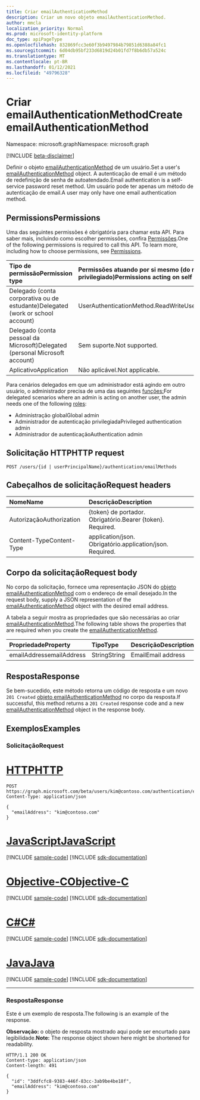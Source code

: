 ```yaml
---
title: Criar emailAuthenticationMethod
description: Criar um novo objeto emailAuthenticationMethod.
author: mmcla
localization_priority: Normal
ms.prod: microsoft-identity-platform
doc_type: apiPageType
ms.openlocfilehash: 832869fcc3e60f3b9497984b79851d6388a84fc1
ms.sourcegitcommit: 6d04db95bf233d6819d24b01fd7f8b6db57a524c
ms.translationtype: MT
ms.contentlocale: pt-BR
ms.lasthandoff: 01/12/2021
ms.locfileid: "49796328"
---
```

# <a name="create-emailauthenticationmethod"></a><span data-ttu-id="62952-103">Criar emailAuthenticationMethod</span><span class="sxs-lookup"><span data-stu-id="62952-103">Create emailAuthenticationMethod</span></span>
<span data-ttu-id="62952-104">Namespace: microsoft.graph</span><span class="sxs-lookup"><span data-stu-id="62952-104">Namespace: microsoft.graph</span></span>

[!INCLUDE [beta-disclaimer](../../includes/beta-disclaimer.md)]

<span data-ttu-id="62952-105">Definir o objeto [emailAuthenticationMethod](../resources/emailauthenticationmethod.md) de um usuário.</span><span class="sxs-lookup"><span data-stu-id="62952-105">Set a user's [emailAuthenticationMethod](../resources/emailauthenticationmethod.md) object.</span></span> <span data-ttu-id="62952-106">A autenticação de email é um método de redefinição de senha de autoatendado.</span><span class="sxs-lookup"><span data-stu-id="62952-106">Email authentication is a self-service password reset method.</span></span> <span data-ttu-id="62952-107">Um usuário pode ter apenas um método de autenticação de email.</span><span class="sxs-lookup"><span data-stu-id="62952-107">A user may only have one email authentication method.</span></span>

## <a name="permissions"></a><span data-ttu-id="62952-108">Permissions</span><span class="sxs-lookup"><span data-stu-id="62952-108">Permissions</span></span>
<span data-ttu-id="62952-p102">Uma das seguintes permissões é obrigatória para chamar esta API. Para saber mais, incluindo como escolher permissões, confira [Permissões](/graph/permissions-reference).</span><span class="sxs-lookup"><span data-stu-id="62952-p102">One of the following permissions is required to call this API. To learn more, including how to choose permissions, see [Permissions](/graph/permissions-reference).</span></span>

|<span data-ttu-id="62952-111">Tipo de permissão</span><span class="sxs-lookup"><span data-stu-id="62952-111">Permission type</span></span>|<span data-ttu-id="62952-112">Permissões atuando por si mesmo (do mais para o menos privilegiado)</span><span class="sxs-lookup"><span data-stu-id="62952-112">Permissions acting on self (from most to least privileged)</span></span>|<span data-ttu-id="62952-113">Permissões atuando em outras pessoas (de menos para mais privilegiados)</span><span class="sxs-lookup"><span data-stu-id="62952-113">Permissions acting on others (from least to most privileged)</span></span>|
|:---|:---|:--|
| <span data-ttu-id="62952-114">Delegado (conta corporativa ou de estudante)</span><span class="sxs-lookup"><span data-stu-id="62952-114">Delegated (work or school account)</span></span>     | <span data-ttu-id="62952-115">UserAuthenticationMethod.ReadWrite</span><span class="sxs-lookup"><span data-stu-id="62952-115">UserAuthenticationMethod.ReadWrite</span></span> | <span data-ttu-id="62952-116">UserAuthenticationMethod.ReadWrite.All</span><span class="sxs-lookup"><span data-stu-id="62952-116">UserAuthenticationMethod.ReadWrite.All</span></span> |
| <span data-ttu-id="62952-117">Delegado (conta pessoal da Microsoft)</span><span class="sxs-lookup"><span data-stu-id="62952-117">Delegated (personal Microsoft account)</span></span> | <span data-ttu-id="62952-118">Sem suporte.</span><span class="sxs-lookup"><span data-stu-id="62952-118">Not supported.</span></span> | <span data-ttu-id="62952-119">Sem suporte.</span><span class="sxs-lookup"><span data-stu-id="62952-119">Not supported.</span></span> |
| <span data-ttu-id="62952-120">Aplicativo</span><span class="sxs-lookup"><span data-stu-id="62952-120">Application</span></span>                            | <span data-ttu-id="62952-121">Não aplicável.</span><span class="sxs-lookup"><span data-stu-id="62952-121">Not applicable.</span></span> | <span data-ttu-id="62952-122">UserAuthenticationMethod.ReadWrite.All</span><span class="sxs-lookup"><span data-stu-id="62952-122">UserAuthenticationMethod.ReadWrite.All</span></span> |

<span data-ttu-id="62952-123">Para cenários delegados em que um administrador está agindo em outro usuário, o administrador precisa de uma das seguintes [funções:](/azure/active-directory/users-groups-roles/directory-assign-admin-roles#available-roles)</span><span class="sxs-lookup"><span data-stu-id="62952-123">For delegated scenarios where an admin is acting on another user, the admin needs one of the following [roles](/azure/active-directory/users-groups-roles/directory-assign-admin-roles#available-roles):</span></span>

* <span data-ttu-id="62952-124">Administração global</span><span class="sxs-lookup"><span data-stu-id="62952-124">Global admin</span></span>
* <span data-ttu-id="62952-125">Administrador de autenticação privilegiada</span><span class="sxs-lookup"><span data-stu-id="62952-125">Privileged authentication admin</span></span>
* <span data-ttu-id="62952-126">Administrador de autenticação</span><span class="sxs-lookup"><span data-stu-id="62952-126">Authentication admin</span></span>

## <a name="http-request"></a><span data-ttu-id="62952-127">Solicitação HTTP</span><span class="sxs-lookup"><span data-stu-id="62952-127">HTTP request</span></span>

<!-- {
  "blockType": "ignored"
}
-->
``` http
POST /users/{id | userPrincipalName}/authentication/emailMethods
```

## <a name="request-headers"></a><span data-ttu-id="62952-128">Cabeçalhos de solicitação</span><span class="sxs-lookup"><span data-stu-id="62952-128">Request headers</span></span>
|<span data-ttu-id="62952-129">Nome</span><span class="sxs-lookup"><span data-stu-id="62952-129">Name</span></span>|<span data-ttu-id="62952-130">Descrição</span><span class="sxs-lookup"><span data-stu-id="62952-130">Description</span></span>|
|:---|:---|
|<span data-ttu-id="62952-131">Autorização</span><span class="sxs-lookup"><span data-stu-id="62952-131">Authorization</span></span>|<span data-ttu-id="62952-p103">{token} de portador. Obrigatório.</span><span class="sxs-lookup"><span data-stu-id="62952-p103">Bearer {token}. Required.</span></span>|
|<span data-ttu-id="62952-134">Content-Type</span><span class="sxs-lookup"><span data-stu-id="62952-134">Content-Type</span></span>|<span data-ttu-id="62952-p104">application/json. Obrigatório.</span><span class="sxs-lookup"><span data-stu-id="62952-p104">application/json. Required.</span></span>|

## <a name="request-body"></a><span data-ttu-id="62952-137">Corpo da solicitação</span><span class="sxs-lookup"><span data-stu-id="62952-137">Request body</span></span>
<span data-ttu-id="62952-138">No corpo da solicitação, fornece uma representação JSON do [objeto emailAuthenticationMethod](../resources/emailauthenticationmethod.md) com o endereço de email desejado.</span><span class="sxs-lookup"><span data-stu-id="62952-138">In the request body, supply a JSON representation of the [emailAuthenticationMethod](../resources/emailauthenticationmethod.md) object with the desired email address.</span></span>

<span data-ttu-id="62952-139">A tabela a seguir mostra as propriedades que são necessárias ao criar [emailAuthenticationMethod](../resources/emailauthenticationmethod.md).</span><span class="sxs-lookup"><span data-stu-id="62952-139">The following table shows the properties that are required when you create the [emailAuthenticationMethod](../resources/emailauthenticationmethod.md).</span></span>

|<span data-ttu-id="62952-140">Propriedade</span><span class="sxs-lookup"><span data-stu-id="62952-140">Property</span></span>|<span data-ttu-id="62952-141">Tipo</span><span class="sxs-lookup"><span data-stu-id="62952-141">Type</span></span>|<span data-ttu-id="62952-142">Descrição</span><span class="sxs-lookup"><span data-stu-id="62952-142">Description</span></span>|
|:---|:---|:---|
|<span data-ttu-id="62952-143">emailAddress</span><span class="sxs-lookup"><span data-stu-id="62952-143">emailAddress</span></span>|<span data-ttu-id="62952-144">String</span><span class="sxs-lookup"><span data-stu-id="62952-144">String</span></span>|<span data-ttu-id="62952-145">Email</span><span class="sxs-lookup"><span data-stu-id="62952-145">Email address</span></span>|



## <a name="response"></a><span data-ttu-id="62952-146">Resposta</span><span class="sxs-lookup"><span data-stu-id="62952-146">Response</span></span>

<span data-ttu-id="62952-147">Se bem-sucedido, este método retorna um código de resposta e um novo `201 Created` [objeto emailAuthenticationMethod](../resources/emailauthenticationmethod.md) no corpo da resposta.</span><span class="sxs-lookup"><span data-stu-id="62952-147">If successful, this method returns a `201 Created` response code and a new [emailAuthenticationMethod](../resources/emailauthenticationmethod.md) object in the response body.</span></span>

## <a name="examples"></a><span data-ttu-id="62952-148">Exemplos</span><span class="sxs-lookup"><span data-stu-id="62952-148">Examples</span></span>

### <a name="request"></a><span data-ttu-id="62952-149">Solicitação</span><span class="sxs-lookup"><span data-stu-id="62952-149">Request</span></span>

# <a name="http"></a>[<span data-ttu-id="62952-150">HTTP</span><span class="sxs-lookup"><span data-stu-id="62952-150">HTTP</span></span>](#tab/http)
<!-- {
  "blockType": "request",
  "name": "create_emailauthenticationmethod_from_"
}
-->
``` http
POST https://graph.microsoft.com/beta/users/kim@contoso.com/authentication/emailMethods
Content-Type: application/json

{
  "emailAddress": "kim@contoso.com"
}
```
# <a name="javascript"></a>[<span data-ttu-id="62952-151">JavaScript</span><span class="sxs-lookup"><span data-stu-id="62952-151">JavaScript</span></span>](#tab/javascript)
[!INCLUDE [sample-code](../includes/snippets/javascript/create-emailauthenticationmethod-from--javascript-snippets.md)]
[!INCLUDE [sdk-documentation](../includes/snippets/snippets-sdk-documentation-link.md)]

# <a name="objective-c"></a>[<span data-ttu-id="62952-152">Objective-C</span><span class="sxs-lookup"><span data-stu-id="62952-152">Objective-C</span></span>](#tab/objc)
[!INCLUDE [sample-code](../includes/snippets/objc/create-emailauthenticationmethod-from--objc-snippets.md)]
[!INCLUDE [sdk-documentation](../includes/snippets/snippets-sdk-documentation-link.md)]

# <a name="c"></a>[<span data-ttu-id="62952-153">C#</span><span class="sxs-lookup"><span data-stu-id="62952-153">C#</span></span>](#tab/csharp)
[!INCLUDE [sample-code](../includes/snippets/csharp/create-emailauthenticationmethod-from--csharp-snippets.md)]
[!INCLUDE [sdk-documentation](../includes/snippets/snippets-sdk-documentation-link.md)]

# <a name="java"></a>[<span data-ttu-id="62952-154">Java</span><span class="sxs-lookup"><span data-stu-id="62952-154">Java</span></span>](#tab/java)
[!INCLUDE [sample-code](../includes/snippets/java/create-emailauthenticationmethod-from--java-snippets.md)]
[!INCLUDE [sdk-documentation](../includes/snippets/snippets-sdk-documentation-link.md)]

---



### <a name="response"></a><span data-ttu-id="62952-155">Resposta</span><span class="sxs-lookup"><span data-stu-id="62952-155">Response</span></span>
<span data-ttu-id="62952-156">Este é um exemplo de resposta.</span><span class="sxs-lookup"><span data-stu-id="62952-156">The following is an example of the response.</span></span>

<span data-ttu-id="62952-157">**Observação:** o objeto de resposta mostrado aqui pode ser encurtado para legibilidade.</span><span class="sxs-lookup"><span data-stu-id="62952-157">**Note:** The response object shown here might be shortened for readability.</span></span>
<!-- {
  "blockType": "response",
  "truncated": true,
  "@odata.type": "microsoft.graph.emailAuthenticationMethod"
}
-->
``` http
HTTP/1.1 200 OK
Content-type: application/json
Content-length: 491

{
  "id": "3ddfcfc8-9383-446f-83cc-3ab9be4be18f",
  "emailAddress": "kim@contoso.com"
}
```
